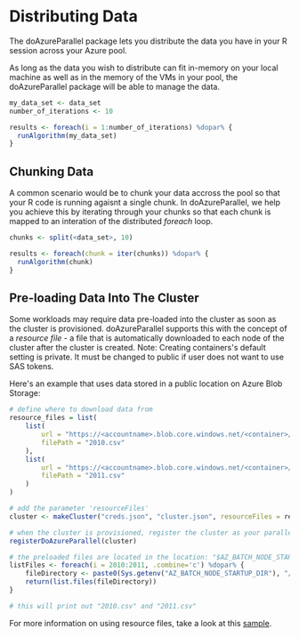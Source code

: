 # Distributing Data

The doAzureParallel package lets you distribute the data you have in your R session across your Azure pool.

As long as the data you wish to distribute can fit in-memory on your local machine as well as in the memory of the VMs in your pool, the doAzureParallel package will be able to manage the data.

```R
my_data_set <- data_set
number_of_iterations <- 10

results <- foreach(i = 1:number_of_iterations) %dopar% {
  runAlgorithm(my_data_set)
}
```

## Chunking Data

A common scenario would be to chunk your data accross the pool so that your R code is running agaisnt a single chunk. In doAzureParallel, we help you achieve this by iterating through your chunks so that each chunk is mapped to an interation of the distributed *foreach* loop.

```R
chunks <- split(<data_set>, 10)

results <- foreach(chunk = iter(chunks)) %dopar% {
  runAlgorithm(chunk)
}
```

## Pre-loading Data Into The Cluster

Some workloads may require data pre-loaded into the cluster as soon as the cluster is provisioned. doAzureParallel supports this with the concept of a *resource file* - a file that is automatically downloaded to each node of the cluster after the cluster is created. Note: Creating containers's default setting is private. It must be changed to 
public if user does not want to use SAS tokens.


Here's an example that uses data stored in a public location on Azure Blob Storage:

```R
# define where to download data from
resource_files = list(
    list(
        url = "https://<accountname>.blob.core.windows.net/<container>/2010.csv",
        filePath = "2010.csv"
    ),
    list(
        url = "https://<accountname>.blob.core.windows.net/<container>/2011.csv",
        filePath = "2011.csv"
    )
)

# add the parameter 'resourceFiles'
cluster <- makeCluster("creds.json", "cluster.json", resourceFiles = resource_files)

# when the cluster is provisioned, register the cluster as your parallel backend
registerDoAzureParallel(cluster)

# the preloaded files are located in the location: "$AZ_BATCH_NODE_STARTUP_DIR/wd"
listFiles <- foreach(i = 2010:2011, .combine='c') %dopar% {
    fileDirectory <- paste0(Sys.getenv("AZ_BATCH_NODE_STARTUP_DIR"), "/wd")
    return(list.files(fileDirectory))
}

# this will print out "2010.csv" and "2011.csv"
```
For more information on using resource files, take a look at this [sample](https://github.com/Azure/doAzureParallel/blob/master/samples/resource_files/resource_files_example.R).
